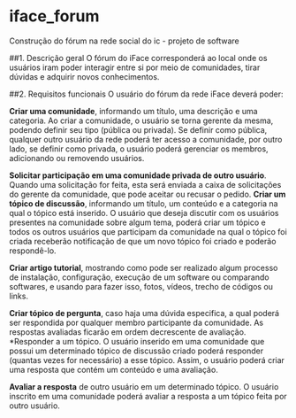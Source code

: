 # iface_forum
Construção do fórum na rede social do ic - projeto de software

##1. Descrição geral 
O fórum do iFace corresponderá ao local onde os usuários iram poder interagir entre si por meio de comunidades, tirar dúvidas e adquirir novos conhecimentos.

##2. Requisitos funcionais
O usuário do fórum da rede iFace deverá poder:

  **Criar uma comunidade**, informando um título, uma descrição e uma categoria. Ao criar a comunidade, o usuário se torna gerente da mesma, podendo definir seu tipo (pública ou privada). Se definir como pública, qualquer outro usuário da rede poderá ter acesso a comunidade, por outro lado, se definir como privada, o usuário poderá gerenciar os membros, adicionando ou removendo usuários.
  
  **Solicitar participação em uma comunidade privada de outro usuário**. Quando uma solicitação for feita, esta será enviada a caixa de solicitações do gerente da comunidade, que pode aceitar ou recusar o pedido.
  **Criar um tópico de discussão**, informando um título, um conteúdo e a categoria na qual o tópico está inserido. O usuário que deseja discutir com os usuários presentes na comunidade sobre algum tema, poderá criar um tópico e todos os outros usuários que participam da comunidade na qual o tópico foi criada receberão notificação de que um novo tópico foi criado e poderão respondê-lo.
  
  **Criar artigo tutorial**, mostrando como pode ser realizado algum processo de instalação, configuração, execução de um software ou comparando softwares, e usando para fazer isso, fotos, vídeos, trecho de códigos ou links.
  
  **Criar tópico de pergunta**, caso haja uma dúvida especifica, a qual poderá ser respondida por qualquer membro participante da comunidade. As respostas avaliadas ficarão em ordem decrescente de avaliação.
  *Responder a um tópico. O usuário inserido em uma comunidade que possui um determinado tópico de discussão criado poderá responder (quantas vezes for necessário) a esse tópico. Assim, o usuário poderá criar uma resposta que contém um conteúdo e uma avaliação.
  
  **Avaliar a resposta** de outro usuário em um determinado tópico. O usuário inscrito em uma comunidade poderá avaliar a resposta a um tópico feita por outro usuário.


